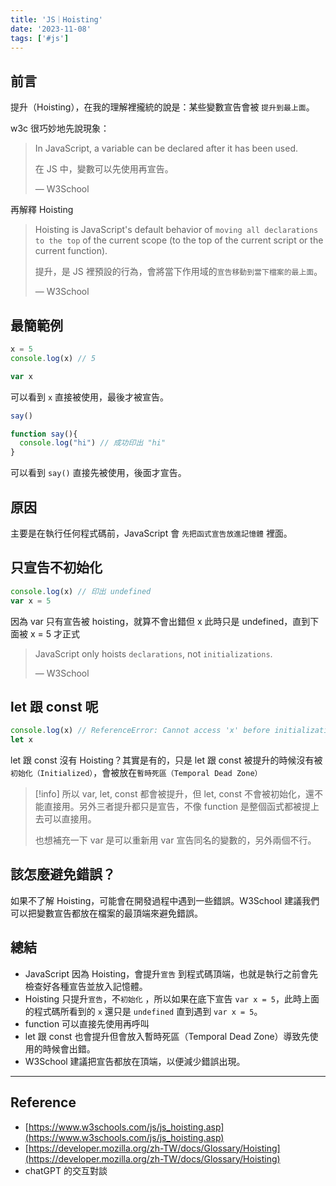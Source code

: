 ```yaml
---
title: 'JS｜Hoisting'
date: '2023-11-08'
tags: ['#js']
---
```


## 前言

提升（Hoisting），在我的理解裡攏統的說是：某些變數宣告會被 `提升到最上面`。

w3c 很巧妙地先說現象：

> In JavaScript, a variable can be declared after it has been used.
>
> 在 JS 中，變數可以先使用再宣告。
>
> — W3School
 

再解釋 Hoisting

> Hoisting is JavaScript's default behavior of `moving all declarations to the top` of the current scope (to the top of the current script or the current function).
>
> 提升，是 JS 裡預設的行為，會將當下作用域的`宣告移動到當下檔案的最上面`。
>
> — W3School


## 最簡範例

```jsx
x = 5
console.log(x) // 5

var x
```

可以看到 `x` 直接被使用，最後才被宣告。

```jsx
say()

function say(){
  console.log("hi") // 成功印出 "hi"
}
```

可以看到 `say()` 直接先被使用，後面才宣告。

## 原因

主要是在執行任何程式碼前，JavaScript 會 `先把函式宣告放進記憶體` 裡面。

## 只宣告不初始化

```jsx
console.log(x) // 印出 undefined 
var x = 5
```

因為 var 只有宣告被 hoisting，就算不會出錯但 x 此時只是 undefined，直到下面被 x = 5 才正式

> JavaScript only hoists `declarations`, not `initializations`.
>
> — W3School


## let 跟 const 呢

```jsx
console.log(x) // ReferenceError: Cannot access 'x' before initialization
let x
```

let 跟 const 沒有 Hoisting？其實是有的，只是 let 跟 const 被提升的時候沒有被`初始化（Initialized）`，會被放在`暫時死區（Temporal Dead Zone）`


> [!info] 
> 所以 var, let, const 都會被提升，但 let, const 不會被初始化，還不能直接用。另外三者提升都只是宣告，不像 function 是整個函式都被提上去可以直接用。
>
> 也想補充一下 var 是可以重新用 var 宣告同名的變數的，另外兩個不行。


## 該怎麼避免錯誤？

如果不了解 Hoisting，可能會在開發過程中遇到一些錯誤。W3School 建議我們可以把變數宣告都放在檔案的最頂端來避免錯誤。

## 總結

- JavaScript 因為 Hoisting，會提升`宣告` 到程式碼頂端，也就是執行之前會先檢查好各種宣告並放入記憶體。
- Hoisting 只提升`宣告`，不`初始化` ，所以如果在底下宣告 `var x = 5`，此時上面的程式碼所看到的 `x` 還只是 `undefined` 直到遇到 `var x = 5`。
- function 可以直接先使用再呼叫
- let 跟 const 也會提升但會放入暫時死區（Temporal Dead Zone）導致先使用的時候會出錯。
- W3School 建議把宣告都放在頂端，以便減少錯誤出現。

---

## Reference
- [https://www.w3schools.com/js/js_hoisting.asp](https://www.w3schools.com/js/js_hoisting.asp)
- [https://developer.mozilla.org/zh-TW/docs/Glossary/Hoisting](https://developer.mozilla.org/zh-TW/docs/Glossary/Hoisting)
- chatGPT 的交互對談